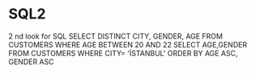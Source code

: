 # SQL2
2 nd look for SQL
SELECT DISTINCT CITY, GENDER, AGE FROM CUSTOMERS
WHERE AGE BETWEEN 20 AND 22 
SELECT AGE,GENDER FROM CUSTOMERS 
WHERE CITY= 'İSTANBUL' ORDER BY AGE ASC, GENDER ASC
